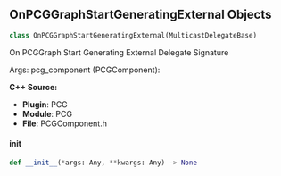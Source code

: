 ## OnPCGGraphStartGeneratingExternal Objects

```python
class OnPCGGraphStartGeneratingExternal(MulticastDelegateBase)
```

On PCGGraph Start Generating External  Delegate Signature

Args:
    pcg_component (PCGComponent):

**C++ Source:**

- **Plugin**: PCG
- **Module**: PCG
- **File**: PCGComponent.h

<a id="unreal.OnPCGGraphStartGeneratingExternal.__init__"></a>

#### __init__

```python
def __init__(*args: Any, **kwargs: Any) -> None
```

<a id="unreal.Text3DComponent_TextGenerated"></a>